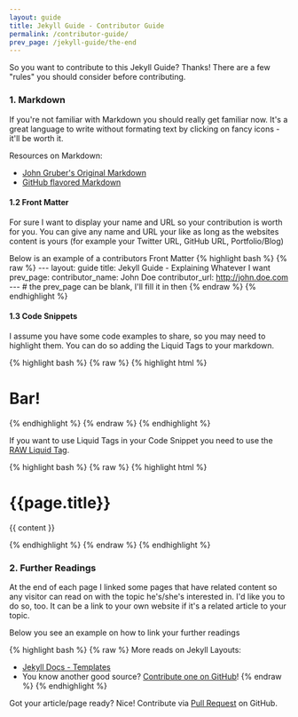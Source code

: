 ```yaml
---
layout: guide
title: Jekyll Guide - Contributor Guide
permalink: /contributor-guide/
prev_page: /jekyll-guide/the-end
---
```


So you want to contribute to this Jekyll Guide? Thanks! There are a few "rules" you should consider before contributing.

### 1. Markdown
If you're not familiar with Markdown you should really get familiar now. It's a great language to write without formating text by clicking on fancy icons - it'll be worth it. 

Resources on Markdown:

- [John Gruber's Original Markdown](http://daringfireball.net/projects/markdown/)
- [GitHub flavored Markdown](https://help.github.com/articles/github-flavored-markdown)


#### 1.2 Front Matter
For sure I want to display your name and URL so your contribution is worth for you. You can give any name and URL your like as long as the websites content is yours (for example your Twitter URL, GitHub URL, Portfolio/Blog)

Below is an example of a contributors Front Matter
{% highlight bash %}
	{% raw %}
	---
	layout: guide
	title: Jekyll Guide - Explaining Whatever I want
	prev_page: 
	contributor_name: John Doe
	contributor_url: http://john.doe.com
	---
	# the prev_page can be blank, I'll fill it in then
	{% endraw %}
{% endhighlight %}


#### 1.3 Code Snippets
I assume you have some code examples to share, so you may need to highlight them. You can do so adding the Liquid Tags to your markdown.

{% highlight bash %}
{% raw %}
{% highlight html %}
<h1 class="foo">Bar!</h1>
{% endhighlight %}
{% endraw %}
{% endhighlight %}

If you want to use Liquid Tags in your Code Snippet you need to use the [RAW Liquid Tag](http://wiki.shopify.com/Liquid#No_Liquid_Zone:_the_raw_tag).

{% highlight bash %}
{% raw %}
{% highlight html %}
	<h1>{{page.title}}</h1>
	<p>{{ content }}</p>
{% endhighlight %}
{% endraw %}
{% endhighlight %}

### 2. Further Readings
At the end of each page I linked some pages that have related content so any visitor can read on with the topic he's/she's interested in. I'd like you to do so, too. It can be a link to your own website if it's a related article to your topic. 

Below you see an example on how to link your further readings

{% highlight bash %}
{% raw %}
More reads on Jekyll Layouts:

- [Jekyll Docs - Templates](http://jekyllrb.com/docs/templates/)
- You know another good source? [Contribute one on GitHub](https://github.com/kevingimbel/kevingimbel.github.io/pulls)!
{% endraw %}
{% endhighlight %}

Got your article/page ready? Nice! Contribute via [Pull Request](https://github.com/kevingimbel/kevingimbel.github.io/pulls) on GitHub.

